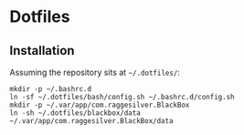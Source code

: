 # Dotfiles

## Installation
Assuming the repository sits at `~/.dotfiles/`:
```
mkdir -p ~/.bashrc.d
ln -sf ~/.dotfiles/bash/config.sh ~/.bashrc.d/config.sh
mkdir -p ~/.var/app/com.raggesilver.BlackBox
ln -sh ~/.dotfiles/blackbox/data ~/.var/app/com.raggesilver.BlackBox/data
```
